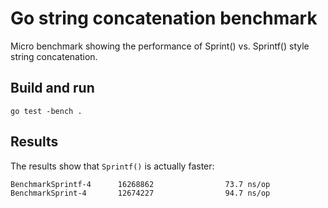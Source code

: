 # Go string concatenation benchmark
Micro benchmark showing the performance of Sprint() vs. Sprintf() style string
concatenation.

## Build and run
```
go test -bench .
```

## Results
The results show that `Sprintf()` is actually faster:
```
BenchmarkSprintf-4      16268862                73.7 ns/op
BenchmarkSprint-4       12674227                94.7 ns/op
```
